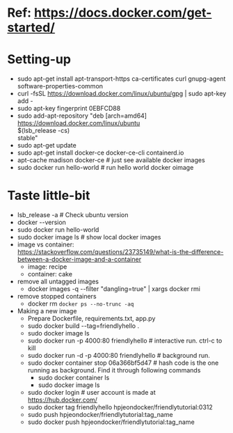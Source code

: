 # Ref: https://docs.docker.com/get-started/

# Setting-up
- sudo apt-get install apt-transport-https ca-certificates curl gnupg-agent software-properties-common
- curl -fsSL https://download.docker.com/linux/ubuntu/gpg | sudo apt-key add -
- sudo apt-key fingerprint 0EBFCD88
- sudo add-apt-repository    "deb [arch=amd64] https://download.docker.com/linux/ubuntu \
   $(lsb_release -cs) \
   stable"
- sudo apt-get update
- sudo apt-get install docker-ce docker-ce-cli containerd.io
- apt-cache madison docker-ce # just see available docker images
- sudo docker run hello-world # run hello world docker oimage

# Taste little-bit
- lsb_release -a # Check ubuntu version
- docker --version
- sudo docker run hello-world
- sudo docker image ls # show local docker images
- image vs container: https://stackoverflow.com/questions/23735149/what-is-the-difference-between-a-docker-image-and-a-container
   - image: recipe
   - container: cake
- remove all untagged images
   - docker images -q --filter "dangling=true" | xargs docker rmi
- remove stopped containers
   - docker rm `docker ps --no-trunc -aq`
- Making a new image
   - Prepare Dockerfile, requirements.txt, app.py
   - sudo docker build --tag=friendlyhello .
    - sudo docker image ls
    - sudo docker run -p 4000:80 friendlyhello # interactive run. ctrl-c to kill
    - sudo docker run -d -p 4000:80 friendlyhello # background run. 
    - sudo docker container stop 06a366bf5d47 # hash code is the one running as background. Find it through following commands
      - sudo docker container ls
      - sudo docker image ls
   - sudo docker login # user account is made at https://hub.docker.com/
   - sudo docker tag friendlyhello hpjeondocker/friendlytutorial:0312
   - sudo push hpjeondocker/friendlytutorial:tag_name
   - sudo docker push hpjeondocker/friendlytutorial:tag_name
 

